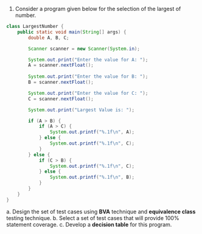1. Consider a program given below for the selection of the largest of number.

```java
class LargestNumber {
    public static void main(String[] args) {
        double A, B, C;

        Scanner scanner = new Scanner(System.in);

        System.out.print("Enter the value for A: ");
        A = scanner.nextFloat();
        
        System.out.print("Enter the value for B: ");
        B = scanner.nextFloat();

        System.out.print("Enter the value for C: ");
        C = scanner.nextFloat();

        System.out.print("Largest Value is: ");

        if (A > B) {
            if (A > C) {
                System.out.printf("%.1f\n", A);
            } else {
                System.out.printf("%.1f\n", C);
            }
        } else {
            if (C > B) {
                System.out.printf("%.1f\n", C); 
            } else {
                System.out.printf("%.1f\n", B);
            }
        }
    }
}
```

a. Design the set of test cases using **BVA** technique and **equivalence class** testing technique.
b. Select a set of test cases that will provide 100% statement coverage.
c. Develop a **decision table** for this program.